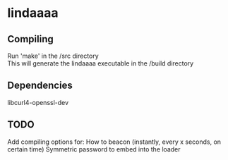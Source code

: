 # lindaaaa

## Compiling
  Run 'make' in the /src directory  
  This will generate the lindaaaa executable in the /build directory

## Dependencies
  libcurl4-openssl-dev
  
## TODO
  Add compiling options for:
    How to beacon (instantly, every x seconds, on certain time)
    Symmetric password to embed into the loader
